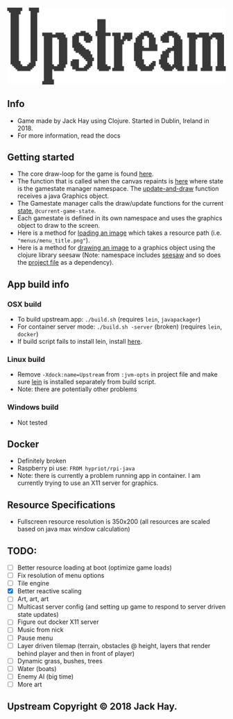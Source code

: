 ![HAY](https://github.com/jackHay22/upstream/blob/master/resources/app/readme_title.png)

## Info
- Game made by Jack Hay using Clojure. Started in Dublin, Ireland in 2018.
- For more information, read the docs

## Getting started
- The core draw-loop for the game is found [here](https://github.com/jackHay22/upstream/blob/master/src/upstream/engine/gamewindow.clj).
- The function that is called when the canvas repaints is [here](https://github.com/jackHay22/upstream/blob/344ae8c62e00350f3b923db6651b24b75fbe9570/src/upstream/engine/gamewindow.clj#L24) where state is the gamestate manager namespace.  The [update-and-draw](https://github.com/jackHay22/upstream/blob/344ae8c62e00350f3b923db6651b24b75fbe9570/src/upstream/gamestate/gsmanager.clj#L39) function receives a java Graphics object.
- The Gamestate manager calls the draw/update functions for the current [state](https://github.com/jackHay22/upstream/blob/344ae8c62e00350f3b923db6651b24b75fbe9570/src/upstream/gamestate/gsmanager.clj#L8), ``` @current-game-state ```.
- Each gamestate is defined in its own namespace and uses the graphics object to draw to the screen.
- Here is a method for [loading an image](https://github.com/jackHay22/upstream/blob/344ae8c62e00350f3b923db6651b24b75fbe9570/src/upstream/utilities/images.clj#L10) which takes a resource path (i.e. ``` "menus/menu_title.png" ```).
- Here is a method for [drawing an image](https://github.com/jackHay22/upstream/blob/344ae8c62e00350f3b923db6651b24b75fbe9570/src/upstream/utilities/images.clj#L36) to a graphics object using the clojure library seesaw (Note: namespace includes [seesaw](https://github.com/jackHay22/upstream/blob/344ae8c62e00350f3b923db6651b24b75fbe9570/src/upstream/utilities/images.clj#L3) and so does the [project file](https://github.com/jackHay22/upstream/blob/344ae8c62e00350f3b923db6651b24b75fbe9570/project.clj#L4) as a dependency).

## App build info
### OSX build
- To build upstream.app: ``` ./build.sh ``` (requires ``` lein ```, ``` javapackager ```)
- For container server mode: ``` ./build.sh -server ``` (broken) (requires ``` lein ```, ``` docker ```)
- If build script fails to install lein, install [here](https://leiningen.org/#install).
### Linux build
- Remove ``` -Xdock:name=Upstream ``` from ``` :jvm-opts ``` in project file and make sure [lein](https://leiningen.org/#install) is installed separately from build script.
- Note: there are potentially other problems 

### Windows build
- Not tested

## Docker
- Definitely broken
- Raspberry pi use: ``` FROM hypriot/rpi-java ```
- Note: there is currently a problem running app in container.  I am currently trying to use an X11 server for graphics.

## Resource Specifications
- Fullscreen resource resolution is 350x200 (all resources are scaled based on java max window calculation)

## TODO:
- [ ] Better resource loading at boot (optimize game loads)
- [ ] Fix resolution of menu options
- [ ] Tile engine
- [x] Better reactive scaling
- [ ] Art, art, art
- [ ] Multicast server config (and setting up game to respond to server driven state updates)
- [ ] Figure out docker X11 server
- [ ] Music from nick
- [ ] Pause menu
- [ ] Layer driven tilemap (terrain, obstacles @ height, layers that render behind player and then in front of player)
- [ ] Dynamic grass, bushes, trees
- [ ] Water (boats)
- [ ] Enemy AI (big time)
- [ ] More art

## Upstream Copyright © 2018 Jack Hay.
